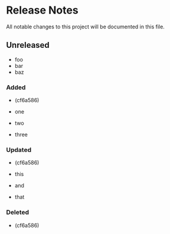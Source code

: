 # Release Notes

All notable changes to this project will be documented in this file.

## Unreleased

- foo
- bar
- baz
### Added
-  (cf6a586)

- one
- two
- three
### Updated
-  (cf6a586)

- this
- and
- that
### Deleted
-  (cf6a586)
